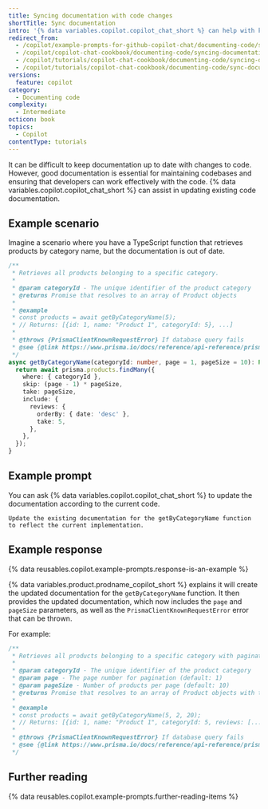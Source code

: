 ```yaml
---
title: Syncing documentation with code changes
shortTitle: Sync documentation
intro: '{% data variables.copilot.copilot_chat_short %} can help with keeping code documentation up-to-date.'
redirect_from:
  - /copilot/example-prompts-for-github-copilot-chat/documenting-code/syncing-documentation-with-code-changes
  - /copilot/copilot-chat-cookbook/documenting-code/syncing-documentation-with-code-changes
  - /copilot/tutorials/copilot-chat-cookbook/documenting-code/syncing-documentation-with-code-changes
  - /copilot/tutorials/copilot-chat-cookbook/documenting-code/sync-documentation
versions:
  feature: copilot
category:
  - Documenting code
complexity:
  - Intermediate
octicon: book
topics:
  - Copilot
contentType: tutorials
---
```


It can be difficult to keep documentation up to date with changes to code. However, good documentation is essential for maintaining codebases and ensuring that developers can work effectively with the code. {% data variables.copilot.copilot_chat_short %} can assist in updating existing code documentation.

## Example scenario

 Imagine a scenario where you have a TypeScript function that retrieves products by category name, but the documentation is out of date.

```typescript id=fetch-products-by-category
/**
 * Retrieves all products belonging to a specific category.
 *
 * @param categoryId - The unique identifier of the product category
 * @returns Promise that resolves to an array of Product objects
 *
 * @example
 * const products = await getByCategoryName(5);
 * // Returns: [{id: 1, name: "Product 1", categoryId: 5}, ...]
 *
 * @throws {PrismaClientKnownRequestError} If database query fails
 * @see {@link https://www.prisma.io/docs/reference/api-reference/prisma-client-reference#findmany}
 */
async getByCategoryName(categoryId: number, page = 1, pageSize = 10): Promise<Products[]> {
  return await prisma.products.findMany({
    where: { categoryId },
    skip: (page - 1) * pageSize,
    take: pageSize,
    include: {
      reviews: {
        orderBy: { date: 'desc' },
        take: 5,
      },
    },
  });
}
```

## Example prompt

You can ask {% data variables.copilot.copilot_chat_short %} to update the documentation according to the current code.

```copilot copy prompt ref=fetch-products-by-category
Update the existing documentation for the getByCategoryName function to reflect the current implementation.
```

## Example response

{% data reusables.copilot.example-prompts.response-is-an-example %}

{% data variables.product.prodname_copilot_short %} explains it will create the updated documentation for the `getByCategoryName` function. It then provides the updated documentation, which now includes the `page` and `pageSize` parameters, as well as the `PrismaClientKnownRequestError` error that can be thrown.

For example:

```typescript
/**
 * Retrieves all products belonging to a specific category with pagination and recent reviews.
 *
 * @param categoryId - The unique identifier of the product category
 * @param page - The page number for pagination (default: 1)
 * @param pageSize - Number of products per page (default: 10)
 * @returns Promise that resolves to an array of Product objects with their 5 most recent reviews
 *
 * @example
 * const products = await getByCategoryName(5, 2, 20);
 * // Returns: [{id: 1, name: "Product 1", categoryId: 5, reviews: [...5 recent reviews]}, ...]
 *
 * @throws {PrismaClientKnownRequestError} If database query fails
 * @see {@link https://www.prisma.io/docs/reference/api-reference/prisma-client-reference#findmany}
 */
```

## Further reading

{% data reusables.copilot.example-prompts.further-reading-items %}
